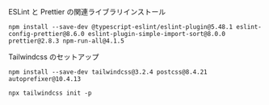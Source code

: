 ESLint と Prettier の関連ライブラリインストール

```
npm install --save-dev @typescript-eslint/eslint-plugin@5.48.1 eslint-config-prettier@8.6.0 eslint-plugin-simple-import-sort@8.0.0 prettier@2.8.3 npm-run-all@4.1.5
```

Tailwindcss のセットアップ

```
npm install --save-dev tailwindcss@3.2.4 postcss@8.4.21 autoprefixer@10.4.13

npx tailwindcss init -p
```
